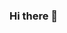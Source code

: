 ### Hi there 👋

<!--
**TheJocker94/TheJocker94** is a ✨ _special_ ✨ repository because its `README.md` (this file) appears on your GitHub profile.

[![ocastell's 42 stats](https://badge42.vercel.app/api/v2/cliyd5v1q003008l6ye5s8143/stats?cursusId=21&coalitionId=283)](https://github.com/JaeSeoKim/badge42)

Here are some ideas to get you started:

- 🔭 I’m currently working on ...
- 🌱 I’m currently learning ...
- 👯 I’m looking to collaborate on ...
- 🤔 I’m looking for help with ...
- 💬 Ask me about ...
- 📫 How to reach me: ...
- 😄 Pronouns: ...
- ⚡ Fun fact: ...
-->

